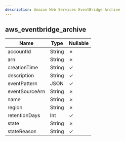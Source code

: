 ```yaml
---
description: Amazon Web Services EventBridge Archive
---
```

aws_eventbridge_archive
-----------------------

| **Name**       | **Type** | **Nullable** |
| -------------- | -------- | ------------ |
| accountId      | String   | &cross;      |
| arn            | String   | &cross;      |
| creationTime   | String   | &check;      |
| description    | String   | &check;      |
| eventPattern   | JSON     | &check;      |
| eventSourceArn | String   | &cross;      |
| name           | String   | &cross;      |
| region         | String   | &cross;      |
| retentionDays  | Int      | &check;      |
| state          | String   | &cross;      |
| stateReason    | String   | &check;      |

